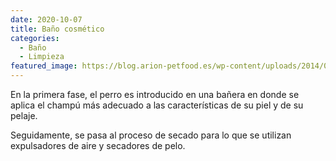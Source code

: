```yaml
---
date: 2020-10-07
title: Baño cosmético
categories:
  - Baño
  - Limpieza
featured_image: https://blog.arion-petfood.es/wp-content/uploads/2014/07/74-Ba%C3%B1ar-a-nuestro-perro-604x270.jpg
---
```


En la primera fase, el perro es introducido en una bañera en donde se aplica el champú más adecuado a las características de su piel y de su pelaje. 

Seguidamente, se pasa al proceso de secado para lo que se utilizan expulsadores de aire y secadores de pelo.
